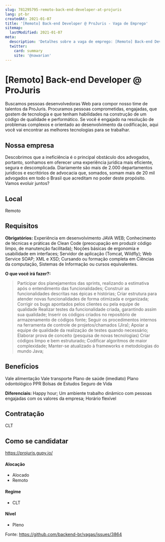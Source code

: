 ```yaml
---
slug: 781295795-remoto-back-end-developer-at-projuris
lang: pt-br
createdAt: 2021-01-07
title: '[Remoto] Back-end Developer @ ProJuris - Vaga de Emprego'
sitemap:
  lastModified: 2021-01-07
meta:
  description: 'Detalhes sobre a vaga de emprego: [Remoto] Back-end Developer @ ProJuris'
  twitter:
    card: summary
    site: '@nawarian'
---
```


# [Remoto] Back-end Developer @ ProJuris

Buscamos pessoas desenvolvedoras Web para compor nosso time de talentos da ProJuris. Procuramos pessoas comprometidas, engajadas, que gostem de tecnologia e que tenham habilidades na construção de um código de qualidade e performático. Se você é engajado na resolução de problemas complexos e orientado ao desenvolvimento da codificação, aqui você vai encontrar as melhores tecnologias para se trabalhar.

## Nossa empresa
Descobrimos que a ineficiência é o principal obstáculo dos advogados, portanto, sonhamos em oferecer uma experiência jurídica mais eficiente, segura e descomplicada.
Diariamente são mais de 2.000 departamentos jurídicos e escritórios de advocacia que, somados, somam mais de 20 mil advogados em todo o Brasil que acreditam no poder deste propósito.
Vamos evoluir juntos?

## Local

Remoto

## Requisitos

**Obrigatórios:**
Experiência em desenvolvimento JAVA WEB;
Conhecimento de técnicas e práticas de Clean Code (preocupação em produzir código limpo, de manutenção facilitada);
Noções básicas de ergonomia e usabilidade em interfaces;
Servidor de aplicação (Tomcat, Wildfly); Web Service SOAP; XML e XSD; 
Cursando ou formação completa em Ciências da computação, Sistemas de Informação ou cursos equivalentes.

**O que você irá fazer?:**

> Participar dos planejamentos das sprints, realizando a estimativa após o entendimento das funcionalidades;
> Construir as funcionalidades descritas nas épicas e histórias;
> Criar estrutura para atender novas funcionalidades de forma otimizada e organizada;
>  Corrigir os bugs apontados pelos clientes ou pela equipe de qualidade  Realizar testes da funcionalidade criada, garantindo assim sua qualidade;
>  Inserir os códigos criados no repositório de armazenamento de códigos fonte;
> Seguir os procedimentos internos na ferramenta de controle de projetos/chamados (Jira);
>  Apoiar a equipe de qualidade da realização de testes quando necessário;
>  Elaborar prova de conceito (pesquisa de novas tecnologias)
>  Criar códigos limpo e bem estruturado;
> Codificar algoritmos de maior complexidade;
> Manter-se atualizado à frameworks e metodologias do mundo Java;

## Benefícios

Vale alimentação
Vale transporte
Plano de saúde (imediato)
Plano odontológico
PPR
Bolsas de Estudos
Seguro de Vida

**Diferenciais:**
Happy hour;
Um ambiente trabalho dinâmico com pessoas engajadas com os valores da empresa;
Horário flexível

## Contratação

CLT

## Como se candidatar

https://projuris.gupy.io/


#### Alocação
- Alocado
- Remoto

#### Regime
- CLT

#### Nível
- Pleno




Fonte: https://github.com/backend-br/vagas/issues/3864